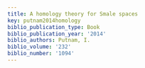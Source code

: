 ```yaml
---
title: A homology theory for Smale spaces
key: putnam2014homology
biblio_publication_type: Book
biblio_publication_year: '2014'
biblio_authors: Putnam, I.
biblio_volume: '232'
biblio_number: '1094'
---
```


